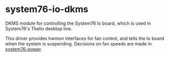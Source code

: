# system76-io-dkms
DKMS module for controlling the System76 Io board, which is used in System76's Thelio desktop line.

This driver provides hwmon interfaces for fan control, and tells the Io board
when the system is suspending. Decisions on fan speeds are made in
[system76-power](https://github.com/pop-os/system76-power).
